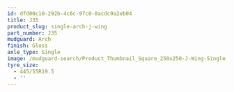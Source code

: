 ```yaml
---
id: dfd00c10-292b-4c6c-97c0-0acdc9a2eb04
title: J35
product_slug: single-arch-j-wing
part_number: J35
mudguard: Arch
finish: Gloss
axle_type: Single
image: /mudguard-search/Product_Thumbnail_Square_250x250-J-Wing-Single-Arch.jpg
tyre_size:
  - 445/55R19.5
  - ''
---
```

